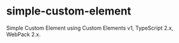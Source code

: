 # simple-custom-element
Simple Custom Element using Custom Elements v1, TypeScript 2.x, WebPack 2.x.
